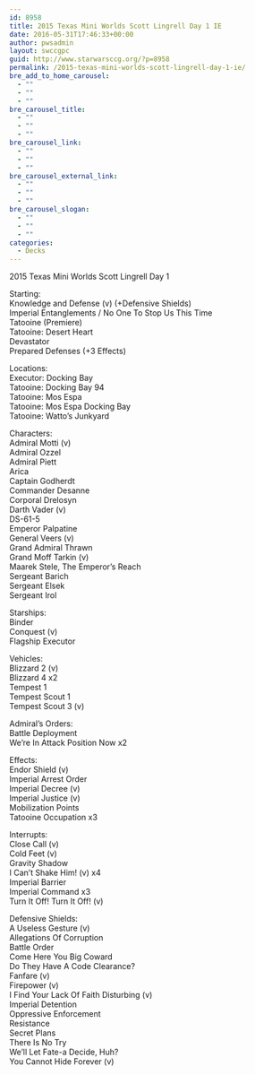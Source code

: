 ```yaml
---
id: 8958
title: 2015 Texas Mini Worlds Scott Lingrell Day 1 IE
date: 2016-05-31T17:46:33+00:00
author: pwsadmin
layout: swccgpc
guid: http://www.starwarsccg.org/?p=8958
permalink: /2015-texas-mini-worlds-scott-lingrell-day-1-ie/
bre_add_to_home_carousel:
  - ""
  - ""
  - ""
bre_carousel_title:
  - ""
  - ""
  - ""
bre_carousel_link:
  - ""
  - ""
  - ""
bre_carousel_external_link:
  - ""
  - ""
  - ""
bre_carousel_slogan:
  - ""
  - ""
  - ""
categories:
  - Decks
---
```

2015 Texas Mini Worlds Scott Lingrell Day 1

Starting:  
Knowledge and Defense (v) (+Defensive Shields)  
Imperial Entanglements / No One To Stop Us This Time  
Tatooine (Premiere)  
Tatooine: Desert Heart  
Devastator  
Prepared Defenses (+3 Effects)

Locations:  
Executor: Docking Bay  
Tatooine: Docking Bay 94  
Tatooine: Mos Espa  
Tatooine: Mos Espa Docking Bay  
Tatooine: Watto’s Junkyard

Characters:  
Admiral Motti (v)  
Admiral Ozzel  
Admiral Piett  
Arica  
Captain Godherdt  
Commander Desanne  
Corporal Drelosyn  
Darth Vader (v)  
DS-61-5  
Emperor Palpatine  
General Veers (v)  
Grand Admiral Thrawn  
Grand Moff Tarkin (v)  
Maarek Stele, The Emperor’s Reach  
Sergeant Barich  
Sergeant Elsek  
Sergeant Irol

Starships:  
Binder  
Conquest (v)  
Flagship Executor

Vehicles:  
Blizzard 2 (v)  
Blizzard 4 x2  
Tempest 1  
Tempest Scout 1  
Tempest Scout 3 (v)

Admiral’s Orders:  
Battle Deployment  
We’re In Attack Position Now x2

Effects:  
Endor Shield (v)  
Imperial Arrest Order  
Imperial Decree (v)  
Imperial Justice (v)  
Mobilization Points  
Tatooine Occupation x3

Interrupts:  
Close Call (v)  
Cold Feet (v)  
Gravity Shadow  
I Can’t Shake Him! (v) x4  
Imperial Barrier  
Imperial Command x3  
Turn It Off! Turn It Off! (v)

Defensive Shields:  
A Useless Gesture (v)  
Allegations Of Corruption  
Battle Order  
Come Here You Big Coward  
Do They Have A Code Clearance?  
Fanfare (v)  
Firepower (v)  
I Find Your Lack Of Faith Disturbing (v)  
Imperial Detention  
Oppressive Enforcement  
Resistance  
Secret Plans  
There Is No Try  
We’ll Let Fate-a Decide, Huh?  
You Cannot Hide Forever (v)